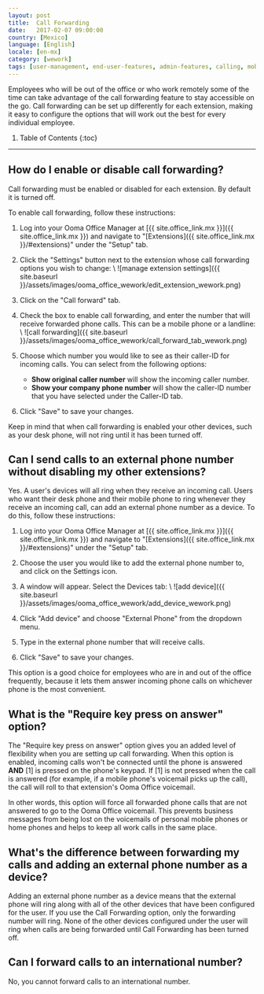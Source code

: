 ```yaml
---
layout: post
title:  Call Forwarding
date:   2017-02-07 09:00:00
country: [Mexico]
language: [English]
locale: [en-mx]
category: [wework]
tags: [user-management, end-user-features, admin-features, calling, mobility, ooma-office-manager, wework]
---
```


Employees who will be out of the office or who work remotely some of the time can take advantage of the call forwarding feature to stay accessible on the go. Call forwarding can be set up differently for each extension, making it easy to configure the options that will work out the best for every individual employee.

1. Table of Contents
{:toc}
* * *

## How do I enable or disable call forwarding?

Call forwarding must be enabled or disabled for each extension. By default it is turned off.

To enable call forwarding, follow these instructions:

1. Log into your Ooma Office Manager at [{{ site.office_link.mx }}]({{ site.office_link.mx }}) and navigate to "[Extensions]({{ site.office_link.mx }}/#extensions)" under the "Setup" tab.
2. Click the "Settings" button next to the extension whose call forwarding options you wish to change: \\
   ![manage extension settings]({{ site.baseurl }}/assets/images/ooma_office_wework/edit_extension_wework.png)

3. Click on the "Call forward" tab.
4. Check the box to enable call forwarding, and enter the number that will receive forwarded phone calls. This can be a mobile phone or a landline: \\
   ![call forwarding]({{ site.baseurl }}/assets/images/ooma_office_wework/call_forward_tab_wework.png)

5. Choose which number you would like to see as their caller-ID for incoming calls. You can select from the following options:
   * **Show original caller number** will show the incoming caller number.
   * **Show your company phone number** will show the caller-ID number that you have selected under the Caller-ID tab.
6. Click "Save" to save your changes.

Keep in mind that when call forwarding is enabled your other devices, such as your desk phone, will not ring until it has been turned off.

## Can I send calls to an external phone number without disabling my other extensions?

Yes. A user's devices will all ring when they receive an incoming call. Users who want their desk phone and their mobile phone to ring whenever they receive an incoming call, can add an external phone number as a device. To do this, follow these instructions:

1. Log into your Ooma Office Manager at [{{ site.office_link.mx }}]({{ site.office_link.mx }}) and navigate to "[Extensions]({{ site.office_link.mx }}/#extensions)" under the "Setup" tab.
2. Choose the user you would like to add the external phone number to, and click on the Settings icon.
3. A window will appear. Select the Devices tab: \\
   ![add device]({{ site.baseurl }}/assets/images/ooma_office_wework/add_device_wework.png)

4. Click "Add device" and choose "External Phone" from the dropdown menu.
5. Type in the external phone number that will receive calls.
6. Click "Save" to save your changes.

This option is a good choice for employees who are in and out of the office frequently, because it lets them answer incoming phone calls on whichever phone is the most convenient.

## What is the "Require key press on answer" option?

The "Require key press on answer" option gives you an added level of flexibility when you are setting up call forwarding. When this option is enabled, incoming calls won't be connected until the phone is answered **AND** [1] is pressed on the phone's keypad. If [1] is not pressed when the call is answered (for example, if a mobile phone's voicemail picks up the call), the call will roll to that extension's Ooma Office voicemail.

In other words, this option will force all forwarded phone calls that are not answered to go to the Ooma Office voicemail. This prevents business messages from being lost on the voicemails of personal mobile phones or home phones and helps to keep all work calls in the same place.

## What's the difference between forwarding my calls and adding an external phone number as a device?

Adding an external phone number as a device means that the external phone will ring along with all of the other devices that have been configured for the user. If you use the Call Forwarding option, only the forwarding number will ring. None of the other devices configured under the user will ring when calls are being forwarded until Call Forwarding has been turned off.

## Can I forward calls to an international number?

No, you cannot forward calls to an international number.